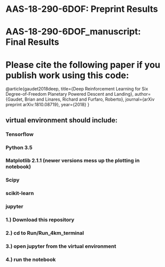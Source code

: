 # AAS-18-290-6DOF:  Preprint Results
# AAS-18-290-6DOF_manuscript:   Final Results
# Please cite the following paper if you publish work using this code:
@article{gaudet2018deep,
  title={Deep Reinforcement Learning for Six Degree-of-Freedom Planetary Powered Descent and Landing},
  author={Gaudet, Brian and Linares, Richard and Furfaro, Roberto},
  journal={arXiv preprint arXiv:1810.08719},
  year={2018}
}
## virtual environment should include:
### Tensorflow 
### Python 3.5
### Matplotlib 2.1.1  (newer versions mess up the plotting in notebook)
### Scipy
### scikit-learn
### jupyter

### 1.) Download this repository
### 2.) cd to Run/Run_4km_terminal
### 3.) open jupyter from the virtual environment
### 4.) run the notebook
